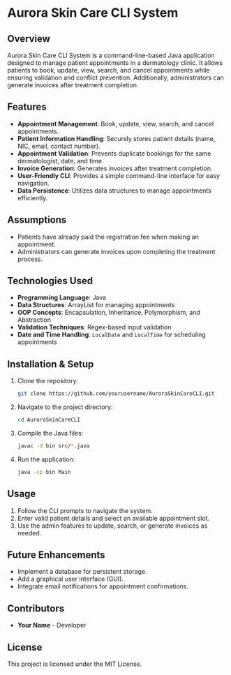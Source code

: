# Aurora Skin Care CLI System

## Overview

Aurora Skin Care CLI System is a command-line-based Java application designed to manage patient appointments in a dermatology clinic. It allows patients to book, update, view, search, and cancel appointments while ensuring validation and conflict prevention. Additionally, administrators can generate invoices after treatment completion.

## Features

- **Appointment Management**: Book, update, view, search, and cancel appointments.
- **Patient Information Handling**: Securely stores patient details (name, NIC, email, contact number).
- **Appointment Validation**: Prevents duplicate bookings for the same dermatologist, date, and time.
- **Invoice Generation**: Generates invoices after treatment completion.
- **User-Friendly CLI**: Provides a simple command-line interface for easy navigation.
- **Data Persistence**: Utilizes data structures to manage appointments efficiently.

## Assumptions

- Patients have already paid the registration fee when making an appointment.
- Administrators can generate invoices upon completing the treatment process.

## Technologies Used

- **Programming Language**: Java
- **Data Structures**: ArrayList for managing appointments
- **OOP Concepts**: Encapsulation, Inheritance, Polymorphism, and Abstraction
- **Validation Techniques**: Regex-based input validation
- **Date and Time Handling**: `LocalDate` and `LocalTime` for scheduling appointments

## Installation & Setup

1. Clone the repository:
   ```bash
   git clone https://github.com/yourusername/AuroraSkinCareCLI.git
   ```
2. Navigate to the project directory:
   ```bash
   cd AuroraSkinCareCLI
   ```
3. Compile the Java files:
   ```bash
   javac -d bin src/*.java
   ```
4. Run the application:
   ```bash
   java -cp bin Main
   ```

## Usage

1. Follow the CLI prompts to navigate the system.
2. Enter valid patient details and select an available appointment slot.
3. Use the admin features to update, search, or generate invoices as needed.

## Future Enhancements

- Implement a database for persistent storage.
- Add a graphical user interface (GUI).
- Integrate email notifications for appointment confirmations.

## Contributors

- **Your Name** - Developer

## License

This project is licensed under the MIT License.

